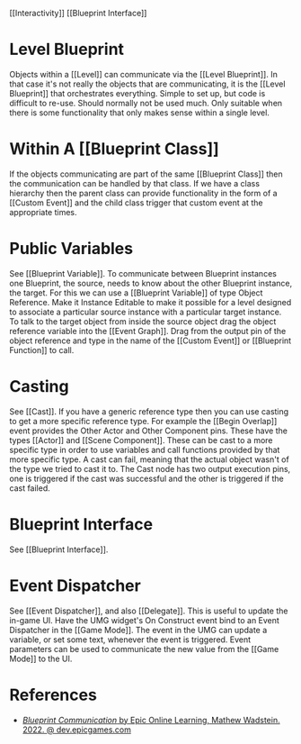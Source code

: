 [[Interactivity]]
[[Blueprint Interface]]

# Level Blueprint

Objects within a [[Level]] can communicate via the [[Level Blueprint]].
In that case it's not really the objects that are communicating, it is the [[Level Blueprint]] that orchestrates everything.
Simple to set up, but code is difficult to re-use.
Should normally not be used much.
Only suitable when there is some functionality that  only makes sense within a single level.


# Within A [[Blueprint Class]]

If the objects communicating are part of the same [[Blueprint Class]] then the communication can be handled by that class.
If we have a class hierarchy then the parent class can provide functionality in the form of a [[Custom Event]] and the child class trigger that custom event at the appropriate times.


# Public Variables

See [[Blueprint Variable]].
To communicate between Blueprint instances one Blueprint, the source, needs to know about the other Blueprint instance, the target.
For this we can use a [[Blueprint Variable]] of type Object Reference.
Make it Instance Editable to make it possible for a level designed to associate a particular source instance with a particular target instance.
To talk to the target object from inside the source object drag the object reference variable into the [[Event Graph]].
Drag from the output pin of the object reference and type in the name of the [[Custom Event]] or [[Blueprint Function]] to call.


# Casting

See [[Cast]].
If you have a generic reference type then you can use casting to get a more specific reference type.
For example the [[Begin Overlap]] event provides the Other Actor and Other Component pins.
These have the types [[Actor]] and [[Scene Component]].
These can be cast to a more specific type in order to use variables and call functions provided by that more specific type.
A cast can fail, meaning that the actual object wasn't of the type we tried to cast it to.
The Cast node has two output execution pins, one is triggered if the cast was successful and the other is triggered if the cast failed.


# Blueprint Interface

See [[Blueprint Interface]].


# Event Dispatcher

See [[Event Dispatcher]], and also [[Delegate]].
This is useful to update the in-game UI.
Have the UMG widget's On Construct event bind to an Event Dispatcher in the [[Game Mode]].
The event in the UMG can update a variable, or set some text, whenever the event is triggered.
Event parameters can be used to communicate the new value from the [[Game Mode]] to the UI.


# References

- [_Blueprint Communication_ by Epic Online Learning, Mathew Wadstein. 2022. @ dev.epicgames.com](https://dev.epicgames.com/community/learning/courses/LWv/unreal-engine-blueprint-communication/ypKl/unreal-engine-blueprint-communication-overview)

